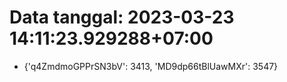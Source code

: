 # Data tanggal: 2023-03-23 14:11:23.929288+07:00

* {'q4ZmdmoGPPrSN3bV': 3413, 'MD9dp66tBlUawMXr': 3547}
